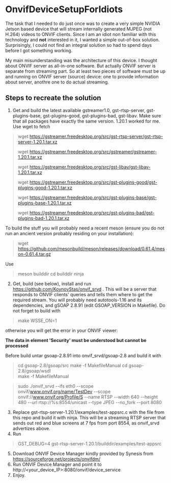 # OnvifDeviceSetupForIdiots

The task that I needed to do just once was to create a very simple NVIDIA Jetson based device that will stream internally generated MJPEG (not H.264) videos  to ONVIF clients. Since I am an idiot non familiar with this technology and **not** interested in it, I wanted a simple out-of-box solution. Surprisingly, I could not find an integral solution so had to spend days before I got something working.

My main misunderstanding was the architecture of this device. I thought about ONVIF server as all-in-one software. But actually ONVIF server is separate from streaming part. So at least two pieces of software must be up and running on ONVIF server (source) device: one to provide information about server, anothre one to do actual streaming.

## Steps to recreate the solution

1. Get and build the latest available gstreamer1.0, gst-rtsp-server, gst-plugins-base, gst-plugins-good, gst-plugins-bad, gst-libav. Make sure that all packages have exactly the same version. 1.20.1 worked for me. Use wget to fetch
> wget https://gstreamer.freedesktop.org/src/gst-rtsp-server/gst-rtsp-server-1.20.1.tar.xz
> 
> wget https://gstreamer.freedesktop.org/src/gstreamer/gstreamer-1.20.1.tar.xz
> 
> wget https://gstreamer.freedesktop.org/src/gst-libav/gst-libav-1.20.1.tar.xz
> 
> wget https://gstreamer.freedesktop.org/src/gst-plugins-good/gst-plugins-good-1.20.1.tar.xz
> 
> wget https://gstreamer.freedesktop.org/src/gst-plugins-base/gst-plugins-base-1.20.1.tar.xz
> 
> wget https://gstreamer.freedesktop.org/src/gst-plugins-bad/gst-plugins-bad-1.20.1.tar.xz

To build the stuff you will probably need a recent meson (ensure you do not run an ancient version probably residing on your installation):
> wget https://github.com/mesonbuild/meson/releases/download/0.61.4/meson-0.61.4.tar.gz

Use 

>meson builddir
>cd builddir 
>ninja

2. Get, build (see below), install and run https://github.com/KoynovStas/onvif_srvd . This will be a server that responds to ONVIF clients' queries and tells them where to get the required stream. You will probably need autotools-1.16 and its dependencies, and gSOAP 2.8.91 (edit GSOAP_VERSION in Makefile). Do not forget to build with 

> make WSSE_ON=1

otherwise you will get the error in your ONVIF viewer:

**The data in element 'Security' must be understood but cannot be processed**

Before build untar gsoap-2.8.91 into onvif_srvd/gsoap-2.8 and build it with

> cd gsoap-2.8/gsoap/src
> make -f MakefileManual 
> cd gsoap-2.8/gsoap/wsdl  
> make -f MakefileManual 

> sudo ./onvif_srvd --ifs eth0 --scope onvif/www.onvif.org/name/TestDev --scope onvif://www.onvif.org/Profile/S --name RTSP --width 640 --height 480 --url rtsp://%s:8554/unicast --type JPEG --no_fork --port 8080

3. Replace gst-rtsp-server-1.20.1/examples/test-appsrc.c with the file from this repo and build it with ninja. This will be a streaming RTSP server that sends out red and blue screens at 7 fps from port 8554, as onvif_srvd advertizes above.
4. Run 
>GST_DEBUG=4 gst-rtsp-server-1.20.1/builddir/examples/test-appsrc 
5. Download ONVIF Device Manager kindly provided by Synesis from https://sourceforge.net/projects/onvifdm/
6. Run ONVIF Device Manager and point it to http://<your_device_IP>:8080/onvif/device_service
7. Enjoy.

